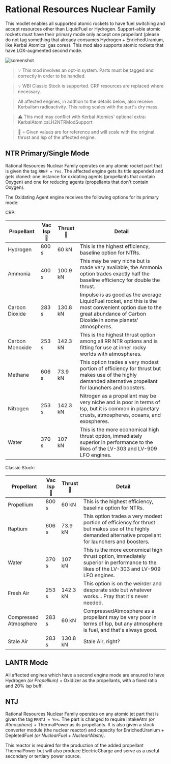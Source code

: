 # Rational Resources Nuclear Family
This modlet enables all supported atomic rockets to have fuel switching and accept resources other than LiquidFuel or Hydrogen. Support-able atomic rockets must have their primary mode only accept one propellant (please do not tag something that already consumes Hydrogen + EnrichedUranium, like Kerbal Atomics' gas cores). This mod also supports atomic rockets that have LOX-augmented second mode.

![screenshot](https://i.imgur.com/8gNXvRi.png)

> :bulb: This mod involves an opt-in system. Parts must be tagged and correctly in order to be handled.

> :bulb: WBI Classic Stock is supported. CRP resources are replaced where necessary.

> All affected engines, in addtion to the details below, also receive Kerbalism radioactivity. This rating scales with the part's dry mass.

> :warning: This mod may conflict with Kerbal Atomics' optional extra: KerbalAtomicsLH2NTRModSupport

> :small_orange_diamond: = Given values are for reference and will scale with the original thrust and Isp of the affected engine.

## NTR Primary/Single Mode
Rational Resources Nuclear Family operates on any atomic rocket part that is given the tag `RRNF = Yes`. The affected engine gets its title appended and gets cloned: one instance for oxidating agents (propellants that contain Oxygen) and one for reducing agents (propellants that don't contain Oxygen).


The Oxidating Agent engine receives the following options for its primary mode: 

CRP:

| Propellant | Vac Isp :small_orange_diamond: | Thrust :small_orange_diamond: | Detail |
| -- | -- | -- | -- |
| Hydrogen | 800 s | 60 kN | This is the highest efficiency, baseline option for NTRs. |
| Ammonia | 400 s | 100.9 kN | This may be very niche but is made very available, the Ammonia option trades exactly half the baseline efficiency for double the thrust. |
| Carbon Dioxide | 283 s | 130.8 kN | Impulse is as good as the average LiquidFuel rocket, and this is the most convenient option due to the great abundance of Carbon Dioxide in some planets' atmospheres. |
| Carbon Monoxide | 253 s | 142.3 kN | This is the highest thrust option among all RR NTR options and is fitting for use at inner rocky worlds with atmospheres. |
| Methane | 606 s | 73.9 kN | This option trades a very modest portion of efficiency for thrust but makes use of the highly demanded alternative propellant for launchers and boosters. |
| Nitrogen | 253 s | 142.3 kN | Nitrogen as a propellant may be very niche and is poor in terms of Isp, but it is common in planetary crusts, atmospheres, oceans, and exospheres. |
| Water | 370 s | 107 kN | This is the more economical high thrust option, immediately superior in performance to the likes of the LV-303 and LV-909 LFO engines. |

Classic Stock:

| Propellant | Vac Isp :small_orange_diamond: | Thrust :small_orange_diamond: | Detail |
| -- | -- | -- | -- |
| Propellium | 800 s | 60 kN | This is the highest efficiency, baseline option for NTRs. |
| Raptium | 606 s | 73.9 kN | This option trades a very modest portion of efficiency for thrust but makes use of the highly demanded alternative propellant for launchers and boosters. |
| Water | 370 s | 107 kN | This is the more economical high thrust option, immediately superior in performance to the likes of the LV-303 and LV-909 LFO engines. |
| Fresh Air | 253 s | 142.3 kN | This option is on the weirder and desperate side but whatever works... Pray that it's never needed. |
| Compressed Atmosphere | 283 s | 60 kN | CompressedAtmosphere as a propellant may be very poor in terms of Isp, but any atmosphere is fuel, and that's always good. |
| Stale Air | 283 s | 130.8 kN | Stale Air, right? |




## LANTR Mode
All affected engines which have a second engine mode are ensured to have Hydrogen *(or Propellium)* + Oxidizer as the propellants, with a fixed ratio and 20% Isp buff.


## NTJ
Rational Resources Nuclear Family operates on any atomic jet part that is given the tag `RRNTJ = Yes`. The part is changed to require IntakeAtm *(or Atmosphere)* + ThermalPower as its propellants. It is also given a stock converter module (the nuclear reactor) and capacity for EnrichedUranium + DepletedFuel *(or NuclearFuel + NuclearWaste)*.

This reactor is required for the production of the added propellant ThermalPower but will also produce ElectricCharge and serve as a useful secondary or tertiary power source.
